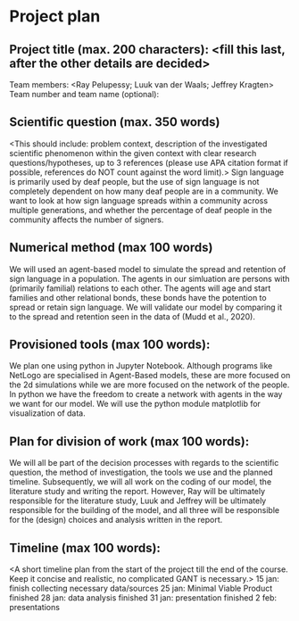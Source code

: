 # Project plan
## Project title (max. 200 characters): <fill this last, after the other details are decided>
Team members: <Ray Pelupessy; Luuk van der Waals; Jeffrey Kragten>
Team number and team name (optional):

## Scientific question (max. 350 words)
<This should include: problem context, description of the investigated scientific phenomenon within 
the given context with clear research questions/hypotheses, up to 3 references (please use APA 
citation format if possible, references do NOT count against the word limit).>
Sign language is primarily used by deaf people, but the use of sign language is not completely dependent on
how many deaf people are in a community. We want to look at how sign language spreads within a community
across multiple generations, and whether the percentage of deaf people in the community
affects the number of signers.

## Numerical method (max 100 words)
We will used an agent-based model to simulate the spread and retention of sign language in a population.
The agents in our simluation are persons with (primarily familial) relations to each other. The agents
will age and start families and other relational bonds, these bonds have the potention to spread or retain
sign language. We will validate our model by comparing it to the spread and retention seen in the data of (Mudd et al., 2020).

## Provisioned tools (max 100 words): 
We plan one using python in Jupyter Notebook. Although programs like NetLogo are specialised in Agent-Based models, 
these are more focused on the 2d simulations while we are more focused on the network of the people. 
In python we have the freedom to create a network with agents in the way we want for our model.
We will use the python module matplotlib for visualization of data.

## Plan for division of work (max 100 words):
We will all be part of the decision processes with regards to the scientific question, the method of investigation,
the tools we use and the planned timeline. Subsequently, we will all work on the coding of our model,
the literature study and writing the report. However, Ray will be ultimately responsible for the literature study,
Luuk and Jeffrey will be ultimately responsible for the building of the model,
and all three will be responsible for the (design) choices and analysis written in the report.

## Timeline (max 100 words):
<A short timeline plan from the start of the project till the end of the course. Keep it concise and 
realistic, no complicated GANT is necessary.>
15 jan: finish collecting necessary data/sources
25 jan: Minimal Viable Product finished
28 jan: data analysis finished
31 jan: presentation finished
2 feb: presentations
